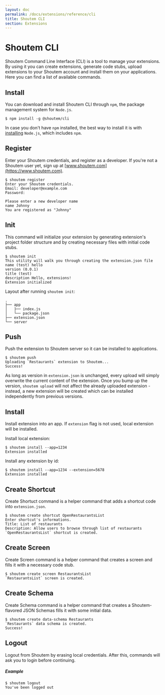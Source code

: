 ```yaml
---
layout: doc
permalink: /docs/extensions/reference/cli
title: Shoutem CLI
section: Extensions
---
```


# Shoutem CLI
Shoutem Command Line Interface (CLI) is a tool to manage your extensions. By using it you can create extensions, generate code stubs, upload extensions to your Shoutem account and install them on your applications. Here you can find a list of available commands. 


## Install
You can download and install Shoutem CLI through `npm`, the package management system for `Node.js`.

```ShellSession
$ npm install -g @shoutem/cli
```

In case you don't have `npm` installed, the best way to install it is with [installing](https://nodejs.org/en/download/) `Node.js`, which includes `npm`.

## Register
Enter your Shoutem credentials, and register as a developer. If you're not a Shoutem user yet,
sign up at [www.shoutem.com](https://www.shoutem.com).

```ShellSession
$ shoutem register
Enter your Shoutem credentials.
Email: developer@example.com
Password:

Please enter a new developer name
name Johnny
You are registered as "Johnny"
```

## Init
This command will initialize your extension by generating extension's project folder structure and by creating necessary files with initial code stubs.

```Shellsession
$ shoutem init
This utility will walk you through creating the extension.json file
name (test) hello
version (0.0.1)
title (test)
description Hello, extensions!
Extension initialized
```

Layout after running `shoutem init`:

```
.
├── app
│   ├── index.js
│   └── package.json
├── extension.json
└── server
```

## Push
Push the extension to Shoutem server so it can be installed to applications.

```ShellSession
$ shoutem push
Uploading `Restaurants` extension to Shoutem...
Success!
```

As long as version in `extension.json` is unchanged, every upload will simply
overwrite the current content of the extension. Once you bump up the version,
`shoutem upload` will not affect the already uploaded extension - instead, a new
extension will be created which can be installed independently from previous
versions.

## Install
Install extension into an app. If `extension` flag is not used, local extension
will be installed.

Install local extension:
```Shellsession
$ shoutem install --app=1234
Extension installed
```

Install any extension by id:
```Shellsession
$ shoutem install --app=1234 --extension=5678
Extension installed
```

## Create Shortcut
Create Shortuct command is a helper command that adds a shortcut code into `extension.json`.

```Shellsession
$ shoutem create shortcut OpenRestaurantsList
Enter shortcut's informations.
Title: List of restaurants
Description: Allow users to browse through list of restaurants
`OpenRestaurantsList` shortcut is created.
```

## Create Screen
Create Screen command is a helper command that creates a screen and fills it with a necessary code stub. 

```Shellsession
$ shoutem create screen RestaurantsList
`RestaurantsList` screen is created.
```


## Create Schema
Create Schema command is a helper command that creates a Shoutem-flavored JSON Schemas fills it with some initial data. 

```Shellsession
$ shoutem create data-schema Restaurants
`Restaurants` data schema is created.
Success!
```

## Logout
Logout from Shoutem by erasing local credentials. After this, commands will
ask you to login before continuing.

##### Example
```Shellsession
$ shoutem logout
You've been logged out
```
